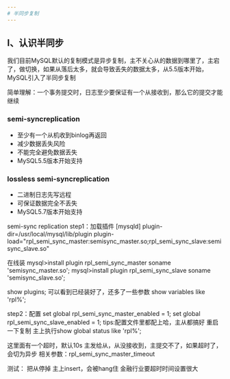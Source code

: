 ```yaml
---
# 半同步复制
---
```


## Ⅰ、认识半同步
我们目前MySQL默认的复制模式是异步复制，主不关心从的数据到哪里了，主宕了，做切换，如果从落后太多，就会导致丢失的数据太多，从5.5版本开始，MySQL引入了半同步复制

简单理解：一个事务提交时，日志至少要保证有一个从接收到，那么它的提交才能继续

### semi-syncreplication

- 至少有一个从机收到binlog再返回
- 减少数据丢失风险
- 不能完全避免数据丢失
- MySQL5.5版本开始支持

### lossless semi-syncreplication

- 二进制日志先写远程
- 可保证数据完全不丢失
- MySQL5.7版本开始支持



semi-sync replication
step1：加载插件
[mysqld]
plugin-dir=/usr/local/mysql/lib/plugin
plugin-load="rpl_semi_sync_master:semisync_master.so;rpl_semi_sync_slave:semisync_slave.so"

在线装
mysql>install plugin rpl_semi_sync_master soname 'semisync_master.so';
mysql>install plugin rpl_semi_sync_slave soname 'semisync_slave.so';

show plugins;
可以看到已经装好了，还多了一些参数
show variables like 'rpl%';

step2：配置
set global rpl_semi_sync_master_enabled = 1;
set global rpl_semi_sync_slave_enabled = 1;
tips:配置文件里都配上哈，主从都搞好
重启一下复制
主上执行show global status like 'rpl%';

这里面有一个超时，默认10s
主发给从，从没接收到，主提交不了，如果超时了，会切为异步
相关参数：rpl_semi_sync_master_timeout

测试：
把从停掉
主上insert，会被hang住
金融行业要超时时间设置很大
